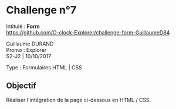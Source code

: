 # Challenge n°7
Intitulé : **Form**  
https://github.com/O-clock-Explorer/challenge-form-GuillaumeD84

Guillaume DURAND  
Promo : Explorer  
S2-J2 | 10/10/2017

Type : Formulaires HTML | CSS

## Objectif
Réaliser l'intégration de la page ci-dessous en HTML / CSS.